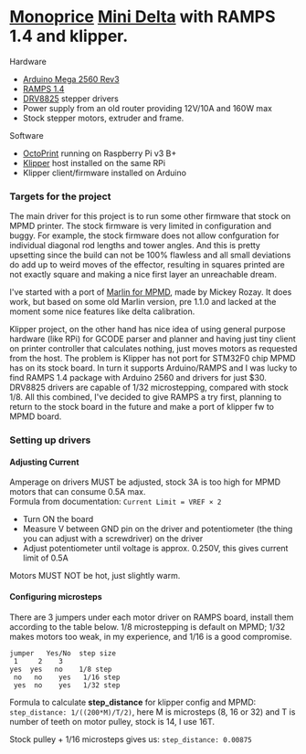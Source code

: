 # [Monoprice](https://mpminidelta.monoprice.com) [Mini Delta](https://www.mpminidelta.com) with RAMPS 1.4 and klipper.

Hardware
- [Arduino Mega 2560 Rev3](https://store.arduino.cc/usa/arduino-mega-2560-rev3)
- [RAMPS 1.4](https://reprap.org/wiki/RAMPS_1.4)
- [DRV8825](https://www.pololu.com/product/2133) stepper drivers
- Power supply from an old router providing 12V/10A and 160W max
- Stock stepper motors, extruder and frame.

Software
- [OctoPrint](https://octoprint.org) running on Raspberry Pi v3 B+
- [Klipper](https://github.com/KevinOConnor/klipper) host installed on the same RPi
- Klipper client/firmware installed on Arduino

### Targets for the project
The main driver for this project is to run some other firmware that stock on MPMD printer. The stock firmware is very limited in configuration and buggy. For example, the stock firmware does not allow confguration for individual diagonal rod lengths and tower angles. And this is pretty upsetting since the build can not be 100% flawless and all small deviations do add up to weird moves of the effector, resulting in squares printed are not exactly square and making a nice first layer an unreachable dream.

I've started with a port of [Marlin for MPMD](https://github.com/mcheah/Marlin4MPMD), made by Mickey Rozay. It does work, but based on some old Marlin version, pre 1.1.0 and lacked at the moment some nice features like delta calibration.

Klipper project, on the other hand has nice idea of using general purpose hardware (like RPi) for GCODE parser and planner and having just tiny client on printer controller that calculates nothing, just moves motors as requested from the host.
The problem is Klipper has not port for STM32F0 chip MPMD has on its stock board. In turn it supports Arduino/RAMPS and I was lucky to find RAMPS 1.4 package with Arduino 2560 and drivers for just $30. DRV8825 drivers are capable of 1/32 microstepping, compared with stock 1/8.
All this combined, I've decided to give RAMPS a try first, planning to return to the stock board in the future and make a port of klipper fw to MPMD board. 

### Setting up drivers
#### Adjusting Current
Amperage on drivers MUST be adjusted, stock 3A is too high for MPMD motors that can consume 0.5A max.  
Formula from documentation: `Current Limit = VREF × 2`

- Turn ON the board
- Measure V between GND pin on the driver and potentiometer (the thing you can adjust with a screwdriver) on the driver
- Adjust potentiometer until voltage is approx. 0.250V, this gives current limit of 0.5A

Motors MUST NOT be hot, just slightly warm.

#### Configuring microsteps
There are 3 jumpers under each motor driver on RAMPS board, install them according to the table below.
1/8 microstepping is default on MPMD; 1/32 makes motors too weak, in my experience, and 1/16 is a good compromise.
```
jumper   Yes/No  step size
 1     2    3
yes  yes   no    1/8 step
 no   no    yes   1/16 step
 yes  no    yes   1/32 step
```
Formula to calculate **step_distance** for klipper config and MPMD:  
`step_distance: 1/((200*M)/T/2)`, here M is microsteps (8, 16 or 32) and T is number of teeth on motor pulley, stock is 14, I use 16T.

Stock pulley + 1/16 microsteps gives us: `step_distance: 0.00875`
